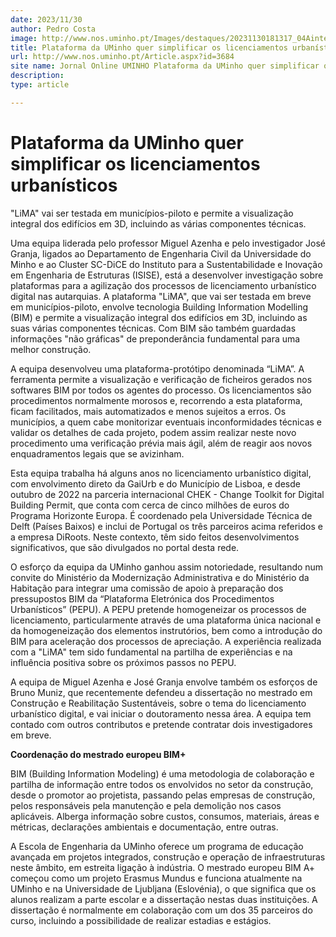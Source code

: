 ```yaml
---
date: 2023/11/30
author: Pedro Costa
image: http://www.nos.uminho.pt/Images/destaques/20231130181317_04AinterfacedeverificacaoLiMA.jpg
title: Plataforma da UMinho quer simplificar os licenciamentos urbanísticos
url: http://www.nos.uminho.pt/Article.aspx?id=3684
site name: Jornal Online UMINHO Plataforma da UMinho quer simplificar os licenciamentos urbanísticos
description: 
type: article

---
```

# Plataforma da UMinho quer simplificar os licenciamentos urbanísticos




"LiMA" vai ser testada em municípios-piloto e permite a visualização integral dos edifícios em 3D, incluindo as várias componentes técnicas.

Uma equipa liderada pelo professor Miguel Azenha e pelo investigador José Granja, ligados ao Departamento de Engenharia Civil da Universidade do Minho e ao Cluster SC-DiCE do Instituto para a Sustentabilidade e Inovação em Engenharia de Estruturas (ISISE), está a desenvolver investigação sobre plataformas para a agilização dos processos de licenciamento urbanístico digital nas autarquias. A plataforma "LiMA", que vai ser testada em breve em municípios-piloto, envolve tecnologia Building Information Modelling (BIM) e permite a visualização integral dos edifícios em 3D, incluindo as suas várias componentes técnicas. Com BIM são também guardadas informações "não gráficas" de preponderância fundamental para uma melhor construção.

A equipa desenvolveu uma plataforma-protótipo denominada “LiMA”. A ferramenta permite a visualização e verificação de ficheiros gerados nos softwares BIM por todos os agentes do processo. Os licenciamentos são procedimentos normalmente morosos e, recorrendo a esta plataforma, ficam facilitados, mais automatizados e menos sujeitos a erros. Os municípios, a quem cabe monitorizar eventuais inconformidades técnicas e validar os detalhes de cada projeto, podem assim realizar neste novo procedimento uma verificação prévia mais ágil, além de reagir aos novos enquadramentos legais que se avizinham.

Esta equipa trabalha há alguns anos no licenciamento urbanístico digital, com envolvimento direto da GaiUrb e do Município de Lisboa, e desde outubro de 2022 na parceria internacional CHEK - Change Toolkit for Digital Building Permit, que conta com cerca de cinco milhões de euros do Programa Horizonte Europa. É coordenado pela Universidade Técnica de Delft (Países Baixos) e inclui de Portugal os três parceiros acima referidos e a empresa DiRoots. Neste contexto, têm sido feitos desenvolvimentos significativos, que são divulgados no portal desta rede.

O esforço da equipa da UMinho ganhou assim notoriedade, resultando num convite do Ministério da Modernização Administrativa e do Ministério da Habitação para integrar uma comissão de apoio à preparação dos pressupostos BIM da “Plataforma Eletrónica dos Procedimentos Urbanísticos” (PEPU). A PEPU pretende homogeneizar os processos de licenciamento, particularmente através de uma plataforma única nacional e da homogeneização dos elementos instrutórios, bem como a introdução do BIM para aceleração dos processos de apreciação. A experiência realizada com a "LiMA" tem sido fundamental na partilha de experiências e na influência positiva sobre os próximos passos no PEPU.

A equipa de Miguel Azenha e José Granja envolve também os esforços de Bruno Muniz, que recentemente defendeu a dissertação no mestrado em Construção e Reabilitação Sustentáveis, sobre o tema do licenciamento urbanístico digital, e vai iniciar o doutoramento nessa área. A equipa tem contado com outros contributos e pretende contratar dois investigadores em breve.



**Coordenação do mestrado europeu BIM+** 

BIM (Building Information Modeling) é uma metodologia de colaboração e partilha de informação entre todos os envolvidos no setor da construção, desde o promotor ao projetista, passando pelas empresas de construção, pelos responsáveis pela manutenção e pela demolição nos casos aplicáveis. Alberga informação sobre custos, consumos, materiais, áreas e métricas, declarações ambientais e documentação, entre outras.

A Escola de Engenharia da UMinho oferece um programa de educação avançada em projetos integrados, construção e operação de infraestruturas neste âmbito, em estreita ligação à indústria. O mestrado europeu BIM A+ começou como um projeto Erasmus Mundus e funciona atualmente na UMinho e na Universidade de Ljubljana (Eslovénia), o que significa que os alunos realizam a parte escolar e a dissertação nestas duas instituições. A dissertação é normalmente em colaboração com um dos 35 parceiros do curso, incluindo a possibilidade de realizar estadias e estágios.
